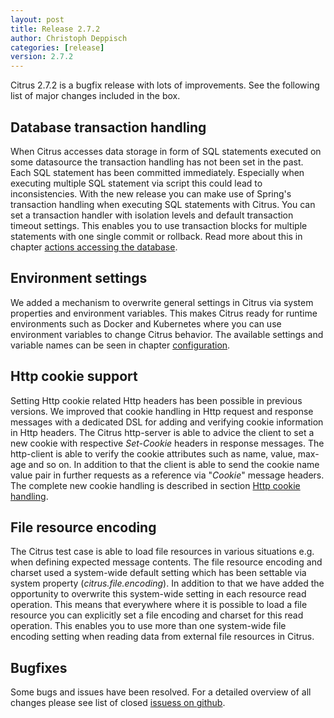 ```yaml
---
layout: post
title: Release 2.7.2
author: Christoph Deppisch
categories: [release]
version: 2.7.2
---
```


Citrus 2.7.2 is a bugfix release with lots of improvements. See the following list of major changes included in the box.

## Database transaction handling

When Citrus accesses data storage in form of SQL statements executed on some datasource the transaction handling has not been set in the past. Each SQL
statement has been committed immediately. Especially when executing multiple SQL statement via script this could lead to inconsistencies. With the new release you
can make use of Spring's transaction handling when executing SQL statements with Citrus. You can set a transaction handler with isolation levels and default transaction timeout settings.
This enables you to use transaction blocks for multiple statements with one single commit or rollback. Read more about this in chapter [actions accessing the database](/reference/html/#sql-transaction-management).

## Environment settings

We added a mechanism to overwrite general settings in Citrus via system properties and environment variables. This makes Citrus ready for runtime environments such as Docker and Kubernetes where
you can use environment variables to change Citrus behavior. The available settings and variable names can be seen in chapter [configuration](/reference/html/#configuration).

## Http cookie support
 
Setting Http cookie related Http headers has been possible in previous versions. We improved that cookie handling in Http request and response messages with a dedicated DSL for adding and verifying cookie information
in Http headers. The Citrus http-server is able to advice the client to set a new cookie with respective *Set-Cookie* headers in response messages. The http-client is able to verify the cookie attributes such as name, value, max-age and so on.
In addition to that the client is able to send the cookie name value pair in further requests as a reference via "*Cookie*" message headers. The complete new cookie handling is described in section [Http cookie handling](/reference/html/#http-cookies).

## File resource encoding

The Citrus test case is able to load file resources in various situations e.g. when defining expected message contents. The file resource encoding and charset used a system-wide default setting which has been settable via system property (*citrus.file.encoding*). 
In addition to that we have added the opportunity to overwrite this system-wide setting in each resource read operation. This means that everywhere where it is possible to load a file resource you can explicitly set a file encoding and charset for this read operation.
This enables you to use more than one system-wide file encoding setting when reading data from external file resources in Citrus.

## Bugfixes

Some bugs and issues have been resolved. For a detailed overview of all changes please see list of closed [issuess on github](https://github.com/citrusframework/citrus/milestone/6?closed=1).